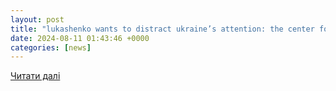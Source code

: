 ```yaml
---
layout: post
title: "lukashenko wants to distract ukraine’s attention: the center for political dialogue explains why belarus is deploying troops to the border | УНН"
date: 2024-08-11 01:43:46 +0000
categories: [news]
---
```


[Читати далі](https://unn.ua/en/news/lukashenko-wants-to-distract-ukraines-attention-the-center-for-political-dialogue-explains-why-belarus-is-deploying-troops-to-the-border)
